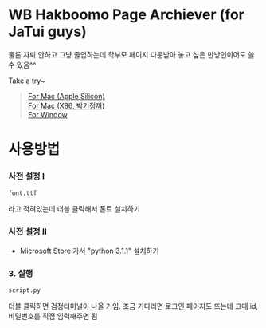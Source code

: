 # WB Hakboomo Page Archiever (for JaTui guys)

 물론 자퇴 안하고 그냥 졸업하는데 학부모 페이지 다운받아 놓고 싶은 만방인이어도 쓸 수 있음^^
 <p> Take a try~</p>

> [For Mac (Apple Silicon)](junwonkim.com) </br>
> [For Mac (X86, 박기정꺼)](junwonkim.com) </br>
> [For Window](junwonkim.com)


# 사용방법

### 사전 설정 I
```
font.ttf
```
라고 적혀있는데 더블 클릭해서 폰트 설치하기

### 사전 설정 II
- Microsoft Store 가서 "python 3.1.1" 설치하기

### 3. 실행

```
script.py
```
더블 클릭하면 검정터미널이 나올 거임. 조금 기다리면 로그인 페이지도 뜨는데 그때 id, 비밀번호를 직접 입력해주면 됨


